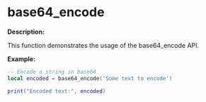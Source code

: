 # base64_encode

**Description:**

This function demonstrates the usage of the base64_encode API.

**Example:**

```lua
-- Encode a string in base64
local encoded = base64_encode('Some text to encode')

print("Encoded text:", encoded)
```
